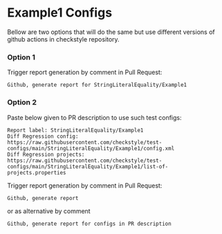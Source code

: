 # Example1 Configs

Bellow are two options that will do the same but use different versions
of github actions in checkstyle repository.


### Option 1
Trigger report generation by comment in Pull Request:
```
Github, generate report for StringLiteralEquality/Example1
```

### Option 2

Paste below given to PR description to use such test configs:
```
Report label: StringLiteralEquality/Example1
Diff Regression config: https://raw.githubusercontent.com/checkstyle/test-configs/main/StringLiteralEquality/Example1/config.xml
Diff Regression projects: https://raw.githubusercontent.com/checkstyle/test-configs/main/StringLiteralEquality/Example1/list-of-projects.properties
```

Trigger report generation by comment in Pull Request:
```
Github, generate report
```
or as alternative by comment
```
Github, generate report for configs in PR description
```
